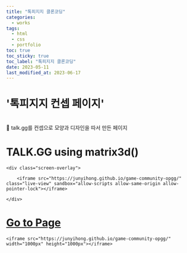 ```yaml
---
title: "톡피지지 클론코딩"
categories:
  - works
tags:
  - html
  - css
  - portfolio
toc: true
toc_sticky: true
toc_label: "톡피지지 클론코딩"
date: 2023-05-11
last_modified_at: 2023-06-17
---
```


# '톡피지지 컨셉 페이지'

<br/>
📌 talk.gg를 컨셉으로 모양과 디자인을 따서 만든 페이지 
<br/>
<div class="talkggContainer">
<h1 class="talkggheading">TALK.GG <span>using matrix3d()</span></h1>

<div class="laptop">

    <div class="screen-overlay">

    	<iframe src="https://junyihong.github.io/game-community-opgg/" class="live-view" sandbox="allow-scripts allow-same-origin allow-pointer-lock"></iframe>

    </div>

</div>
    <a href="https://junyihong.github.io/game-community-opgg/" target="_blank"><h1 class="talkggheading">Go to Page</h1></a>

    <iframe src="https://junyihong.github.io/game-community-opgg/" width="1000px" height="1000px"></iframe>

</div>
